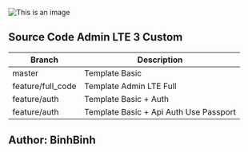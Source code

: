 ![This is an image](https://myoctocat.com/assets/images/base-octocat.svg)
## Source Code Admin LTE 3 Custom

| Branch | Description |
| ------ | ------ |
| master | Template Basic |
| feature/full_code | Template Admin LTE Full |
| feature/auth | Template Basic + Auth |
| feature/auth | Template Basic + Api Auth Use Passport |



 ## Author: BinhBinh


